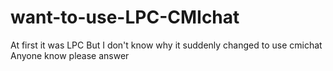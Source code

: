 # want-to-use-LPC-CMIchat
At first it was LPC But I don't know why it suddenly changed to use cmichat Anyone know please answer
